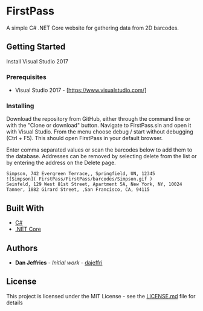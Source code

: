 # FirstPass
A simple C# .NET Core website for gathering data from 2D barcodes.

## Getting Started

Install Visual Studio 2017

### Prerequisites

* Visual Studio 2017 - [https://www.visualstudio.com/]

### Installing

Download the repository from GitHub, either through the command line or with the "Clone or download" button. Navigate to FirstPass.sln and open it with Visual Studio. From the menu choose debug / start without debugging (Ctrl + F5). This should open FirstPass in your default browser.

Enter comma separated values or scan the barcodes below to add them to the database. Addresses can be removed by selecting delete from the list or by entering the address on the Delete page.

```
Simpson, 742 Evergreen Terrace,, Springfield, UN, 12345
![Simpson]( FirstPass/FirstPass/barcodes/Simpson.gif )
Seinfeld, 129 West 81st Street, Apartment 5A, New York, NY, 10024
Tanner, 1882 Girard Street, ,San Francisco, CA, 94115
```
## Built With
* [C#](https://docs.microsoft.com/en-us/dotnet/csharp/)
* [.NET Core]( https://www.microsoft.com/net/core)



## Authors

* **Dan Jeffries** - *Initial work* - [dajeffri](https://github.com/dajeffri)

## License

This project is licensed under the MIT License - see the [LICENSE.md](LICENSE) file for details

